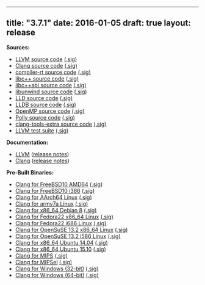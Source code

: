 
---
title: "3.7.1"
date: 2016-01-05
draft: true
layout: release
---

**Sources:**
* [LLVM source code](/3.7.1/llvm-3.7.1.src.tar.xz) [(.sig)](/3.7.1/llvm-3.7.1.src.tar.xz.sig)
* [Clang source code](/3.7.1/cfe-3.7.1.src.tar.xz) [(.sig)](/3.7.1/cfe-3.7.1.src.tar.xz.sig)
* [compiler-rt source code](/3.7.1/compiler-rt-3.7.1.src.tar.xz) [(.sig)](/3.7.1/compiler-rt-3.7.1.src.tar.xz.sig)
* [libc++ source code](/3.7.1/libcxx-3.7.1.src.tar.xz) [(.sig)](/3.7.1/libcxx-3.7.1.src.tar.xz.sig)
* [libc++abi source code](/3.7.1/libcxxabi-3.7.1.src.tar.xz) [(.sig)](/3.7.1/libcxxabi-3.7.1.src.tar.xz.sig)
* [libunwind source code](/3.7.1/libunwind-3.7.1.src.tar.xz) [(.sig)](/3.7.1/libunwind-3.7.1.src.tar.xz.sig)
* [LLD source code](/3.7.1/lld-3.7.1.src.tar.xz) [(.sig)](/3.7.1/lld-3.7.1.src.tar.xz.sig)
* [LLDB source code](/3.7.1/lldb-3.7.1.src.tar.xz) [(.sig)](/3.7.1/lldb-3.7.1.src.tar.xz.sig)
* [OpenMP source code](/3.7.1/openmp-3.7.1.src.tar.xz) [(.sig)](/3.7.1/openmp-3.7.1.src.tar.xz.sig)
* [Polly source code](/3.7.1/polly-3.7.1.src.tar.xz) [(.sig)](/3.7.1/polly-3.7.1.src.tar.xz.sig)
* [clang-tools-extra source code](/3.7.1/clang-tools-extra-3.7.1.src.tar.xz) [(.sig)](/3.7.1/clang-tools-extra-3.7.1.src.tar.xz.sig)
* [LLVM test suite](/3.7.1/test-suite-3.7.1.src.tar.xz) [(.sig)](/3.7.1/test-suite-3.7.1.src.tar.xz.sig)


**Documentation:**
* [LLVM](/3.7.1/docs/index.html) ([release notes](/3.7.1/docs/ReleaseNotes.html))
* [Clang](/3.7.1/tools/docs/index.html) ([release notes](/3.7.1/tools/docs/ReleaseNotes.html))


**Pre-Built Binaries:**


* [Clang for FreeBSD10 AMD64](/3.7.1/clang+llvm-3.7.1-amd64-unknown-freebsd10.tar.xz) [(.sig)](/3.7.1/clang+llvm-3.7.1-amd64-unknown-freebsd10.tar.xz.sig)
* [Clang for FreeBSD10 i386](/3.7.1/clang+llvm-3.7.1-i386-unknown-freebsd10.tar.xz) [(.sig)](/3.7.1/clang+llvm-3.7.1-i386-unknown-freebsd10.tar.xz.sig)
* [Clang for AArch64 Linux](/3.7.1/clang+llvm-3.7.1-aarch64-linux-gnu.tar.xz) [(.sig)](/3.7.1/clang+llvm-3.7.1-aarch64-linux-gnu.tar.xz.sig)
* [Clang for armv7a Linux](/3.7.1/clang+llvm-3.7.1-armv7a-linux-gnueabihf.tar.xz) [(.sig)](/3.7.1/clang+llvm-3.7.1-armv7a-linux-gnueabihf.tar.xz.sig)
* [Clang for x86\_64 Debian 8](/3.7.1/clang+llvm-3.7.1-x86_64-linux-gnu-debian8.tar.xz) [(.sig)](/3.7.1/clang+llvm-3.7.1-x86_64-linux-gnu-ubuntu-Debian8.tar.xz.sig)
* [Clang for Fedora22 x86\_64 Linux](/3.7.1/clang+llvm-3.7.1-x86_64-fedora22.tar.xz) [(.sig)](/3.7.1/clang+llvm-3.7.1-x86_64-fedora22.tar.xz.sig)
* [Clang for Fedora22 i686 Linux](/3.7.1/clang+llvm-3.7.1-i686-fedora22.tar.xz) [(.sig)](/3.7.1/clang+llvm-3.7.1-i686-fedora22.tar.xz.sig)
* [Clang for OpenSuSE 13.2 x86\_64 Linux](/3.7.1/clang+llvm-3.7.1-x86_64-opensuse13.2.tar.xz) [(.sig)](/3.7.1/clang+llvm-3.7.1-x86_64-opensuse13.2.tar.xz.sig)
* [Clang for OpenSuSE 13.2 i586 Linux](/3.7.1/clang+llvm-3.7.1-i586-opensuse13.2.tar.xz) [(.sig)](/3.7.1/clang+llvm-3.7.1-i586-opensuse13.2.tar.xz.sig)
* [Clang for x86\_64 Ubuntu 14.04](/3.7.1/clang+llvm-3.7.1-x86_64-linux-gnu-ubuntu-14.04.tar.xz) [(.sig)](/3.7.1/clang+llvm-3.7.1-x86_64-linux-gnu-ubuntu-14.04.tar.xz.sig)
* [Clang for x86\_64 Ubuntu 15.10](/3.7.1/clang+llvm-3.7.1-x86_64-linux-gnu-ubuntu-15.10.tar.xz) [(.sig)](/3.7.1/clang+llvm-3.7.1-x86_64-linux-gnu-ubuntu-15.10.tar.xz.sig)
* [Clang for MIPS](/3.7.1/clang+llvm-3.7.1-mips-linux-gnu.tar.xz) [(.sig)](/3.7.1/clang+llvm-3.7.1-mips-linux-gnu.tar.xz.sig)
* [Clang for MIPSel](/3.7.1/clang+llvm-3.7.1-mipsel-linux-gnu.tar.xz) [(.sig)](/3.7.1/clang+llvm-3.7.1-mipsel-linux-gnu.tar.xz.sig)
* [Clang for Windows (32-bit)](/3.7.1/LLVM-3.7.1-win32.exe) [(.sig)](/3.7.1/LLVM-3.7.1-win32.exe.sig)
* [Clang for Windows (64-bit)](/3.7.1/LLVM-3.7.1-win64.exe) [(.sig)](/3.7.1/LLVM-3.7.1-win64.exe.sig)


